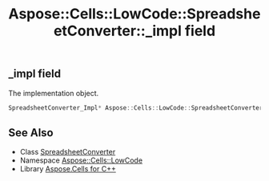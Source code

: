 ﻿---
title: Aspose::Cells::LowCode::SpreadsheetConverter::_impl field
linktitle: _impl
second_title: Aspose.Cells for C++ API Reference
description: 'Aspose::Cells::LowCode::SpreadsheetConverter::_impl field. The implementation object in C++.'
type: docs
weight: 700
url: /cpp/aspose.cells.lowcode/spreadsheetconverter/_impl/
---
## _impl field


The implementation object.

```cpp
SpreadsheetConverter_Impl* Aspose::Cells::LowCode::SpreadsheetConverter::_impl
```

## See Also

* Class [SpreadsheetConverter](../)
* Namespace [Aspose::Cells::LowCode](../../)
* Library [Aspose.Cells for C++](../../../)
